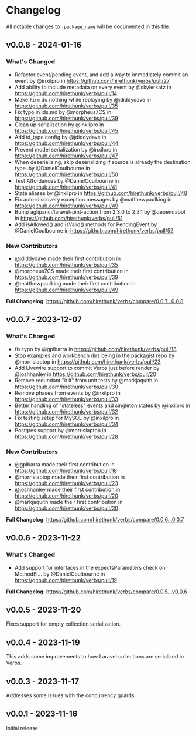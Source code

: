 # Changelog

All notable changes to `:package_name` will be documented in this file.

## v0.0.8 - 2024-01-16

### What's Changed

* Refactor event/pending event, and add a way to immediately commit an event by @inxilpro in https://github.com/hirethunk/verbs/pull/27
* Add ability to include metadata on every event by @skylerkatz in https://github.com/hirethunk/verbs/pull/14
* Make `fire` do nothing while replaying by @jdiddydave in https://github.com/hirethunk/verbs/pull/35
* Fix typo in ids.md by @morpheus7CS in https://github.com/hirethunk/verbs/pull/39
* Clean up serialization by @inxilpro in https://github.com/hirethunk/verbs/pull/45
* Add id_type config by @jdiddydave in https://github.com/hirethunk/verbs/pull/44
* Prevent model serialization by @inxilpro in https://github.com/hirethunk/verbs/pull/47
* When deserializing, skip deserializing if source is already the destination type. by @DanielCoulbourne in https://github.com/hirethunk/verbs/pull/50
* Test Affordances by @DanielCoulbourne in https://github.com/hirethunk/verbs/pull/41
* State aliases by @inxilpro in https://github.com/hirethunk/verbs/pull/48
* Fix auto-discovery exception messages by @matthewpaulking in https://github.com/hirethunk/verbs/pull/49
* Bump aglipanci/laravel-pint-action from 2.3.0 to 2.3.1 by @dependabot in https://github.com/hirethunk/verbs/pull/51
* Add isAllowed() and isValid() methods for PendingEvent by @DanielCoulbourne in https://github.com/hirethunk/verbs/pull/52

### New Contributors

* @jdiddydave made their first contribution in https://github.com/hirethunk/verbs/pull/35
* @morpheus7CS made their first contribution in https://github.com/hirethunk/verbs/pull/39
* @matthewpaulking made their first contribution in https://github.com/hirethunk/verbs/pull/49

**Full Changelog**: https://github.com/hirethunk/verbs/compare/0.0.7...0.0.8

## v0.0.7 - 2023-12-07

### What's Changed

* fix typo by @gpibarra in https://github.com/hirethunk/verbs/pull/18
* Stop examples and workbench dirs being in the packagist repo by @morrislaptop in https://github.com/hirethunk/verbs/pull/23
* Add Livewire support to commit Verbs just before render by @joshhanley in https://github.com/hirethunk/verbs/pull/20
* Remove redundant "it it" from unit tests by @markjaquith in https://github.com/hirethunk/verbs/pull/30
* Remove phases from events by @inxilpro in https://github.com/hirethunk/verbs/pull/33
* Better handling of "stateless" events and singleton states by @inxilpro in https://github.com/hirethunk/verbs/pull/32
* Fix testing setup for MySQL by @inxilpro in https://github.com/hirethunk/verbs/pull/34
* Postgres support by @morrislaptop in https://github.com/hirethunk/verbs/pull/28

### New Contributors

* @gpibarra made their first contribution in https://github.com/hirethunk/verbs/pull/18
* @morrislaptop made their first contribution in https://github.com/hirethunk/verbs/pull/23
* @joshhanley made their first contribution in https://github.com/hirethunk/verbs/pull/20
* @markjaquith made their first contribution in https://github.com/hirethunk/verbs/pull/30

**Full Changelog**: https://github.com/hirethunk/verbs/compare/0.0.6...0.0.7

## v0.0.6 - 2023-11-22

### What's Changed

- Add support for interfaces in the expectsParameters check on MethodFi… by @DanielCoulbourne in https://github.com/hirethunk/verbs/pull/19

**Full Changelog**: https://github.com/hirethunk/verbs/compare/0.0.5...v0.0.6

## v0.0.5 - 2023-11-20

Fixes support for empty collection serialization.

## v0.0.4 - 2023-11-19

This adds some improvements to how Laravel collections are serialized in Verbs.

## v0.0.3 - 2023-11-17

Addresses some issues with the concurrency guards.

## v0.0.1 - 2023-11-16

Initial release
